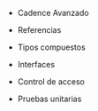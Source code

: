 - Cadence Avanzado

- Referencias

- Tipos compuestos

- Interfaces

- Control de acceso

- Pruebas unitarias